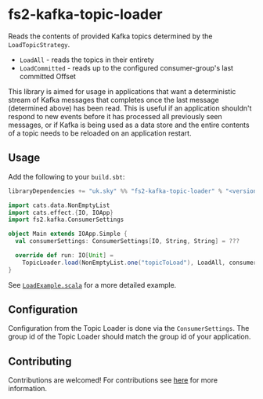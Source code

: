 # fs2-kafka-topic-loader

Reads the contents of provided Kafka topics determined by the `LoadTopicStrategy`.

- `LoadAll` - reads the topics in their entirety
- `LoadCommitted` - reads up to the configured consumer-group's last committed Offset

This library is aimed for usage in applications that want a deterministic stream of Kafka messages that completes once
the last message (determined above) has been read. This is useful if an application shouldn't respond to new events
before it has processed all previously seen messages, or if Kafka is being used as a data store and the entire contents
of a topic needs to be reloaded on an application restart.

## Usage

Add the following to your `build.sbt`:

```scala
libraryDependencies += "uk.sky" %% "fs2-kafka-topic-loader" % "<version>"
```

```scala
import cats.data.NonEmptyList
import cats.effect.{IO, IOApp}
import fs2.kafka.ConsumerSettings

object Main extends IOApp.Simple {
  val consumerSettings: ConsumerSettings[IO, String, String] = ???

  override def run: IO[Unit] =
    TopicLoader.load(NonEmptyList.one("topicToLoad"), LoadAll, consumerSettings).evalTap(IO.println).compile.drain
}
```

See [`LoadExample.scala`](./it/src/main/scala/load/LoadExample.scala) for a more detailed example.

## Configuration

Configuration from the Topic Loader is done via the `ConsumerSettings`. The group id of the Topic Loader should match
the group id of your application.

## Contributing

Contributions are welcomed! For contributions see [here](./CONTRIBUTING.md) for more information.